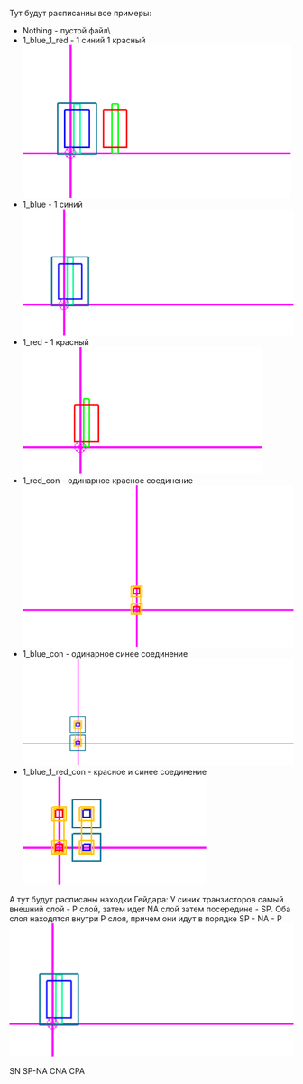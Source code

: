 Тут будут расписаниы все примеры:
* Nothing - пустой файл\
* 1_blue_1_red - 1 синий 1 красный\
![img.png](pics/img.png)
* 1_blue - 1 синий\
![img_1.png](pics/img_1.png)
* 1_red - 1 красный\
![img_2.png](pics/img_2.png)
* 1_red_con - одинарное красное соединение\
![img.png](img.png)
* 1_blue_con - одинарное синее соединение\
![img_1.png](img_1.png)
* 1_blue_1_red_con - красное и синее соединение\
![img_2.png](img_2.png)


А тут будут расписаны находки Гейдара:
У синих транзисторов самый внешний слой - P слой, затем идет NA слой
затем посередине - SP. Оба слоя находятся внутри P слоя, причем они идут в порядке
SP - NA - P
![img_1.png](pics/img_1.png)

SN
SP-NA
CNA
CPA